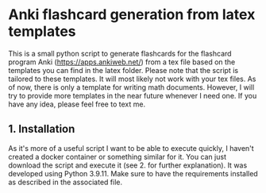 # Anki flashcard generation from latex templates

This is a small python script to generate flashcards for the flashcard program Anki (https://apps.ankiweb.net/) from a tex file based on the templates you can find in the latex folder. 
Please note that the script is tailored to these templates. It will most likely not work with your tex files.
As of now, there is only a template for writing math documents. However, I will try to provide more templates in the near future whenever I need one. If you have any idea, please feel free to text me.

## 1. Installation
As it's more of a useful script I want to be able to execute quickly, I haven't created a docker container or something similar for it. You can just download the script and execute it (see 2. for further explanation).
It was developed using Python 3.9.11. Make sure to have the requirements installed as described in the associated file.
